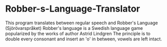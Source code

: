 # Robber-s-Language-Translator
This program translates between regular speech and Robber's Language (Sjörövarspråket) 
Robber's language is a Swedish language game popularized by the works of author Astrid Lindgren
The principle is to double every consonant and insert an 'o' in between, vowels are left intact.
